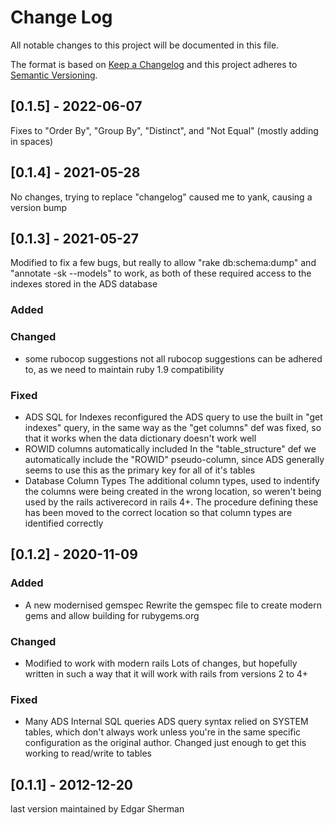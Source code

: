
# Change Log
All notable changes to this project will be documented in this file.
 
The format is based on [Keep a Changelog](http://keepachangelog.com/)
and this project adheres to [Semantic Versioning](http://semver.org/).
 
## [0.1.5] - 2022-06-07

Fixes to "Order By", "Group By", "Distinct", and "Not Equal" (mostly adding in spaces)
 
## [0.1.4] - 2021-05-28

No changes, trying to replace "changelog" caused me to yank, causing a version bump
## [0.1.3] - 2021-05-27

  Modified to fix a few bugs, but really to allow "rake db:schema:dump" and "annotate -sk --models" to work, as both of these required access to the indexes stored in the ADS database

### Added
 
### Changed
  
- some rubocop suggestions
  not all rubocop suggestions can be adhered to, as we need to maintain ruby 1.9 compatibility
 
### Fixed
 
- ADS SQL for Indexes
  reconfigured the ADS query to use the built in "get indexes" query, in the same way as the "get columns" def was fixed, so that it works when the data dictionary doesn't work well
- ROWID columns automatically included
  In the "table_structure" def we automatically include the "ROWID" pseudo-column, since ADS generally seems to use this as the primary key for all of it's tables
- Database Column Types
  The additional column types, used to indentify the columns were being created in the wrong location, so weren't being used by the rails activerecord in rails 4+.  The procedure defining these has been moved to the correct location so that column types are identified correctly
 
## [0.1.2] - 2020-11-09
 
### Added
   
- A new modernised gemspec
  Rewrite the gemspec file to create modern gems and allow building for rubygems.org

### Changed

- Modified to work with modern rails
  Lots of changes, but hopefully written in such a way that it will work with rails from versions 2 to 4+

### Fixed

- Many ADS Internal SQL queries
  ADS query syntax relied on SYSTEM tables, which don't always work unless you're in the same specific configuration as the original author.  Changed just enough to get this working to read/write to tables
 
## [0.1.1] - 2012-12-20

last version maintained by Edgar Sherman